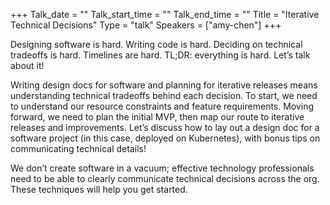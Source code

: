 +++
Talk_date = ""
Talk_start_time = ""
Talk_end_time = ""
Title = "Iterative Technical Decisions"
Type = "talk"
Speakers = ["amy-chen"]
+++

Designing software is hard. Writing code is hard. Deciding on technical tradeoffs is hard. Timelines are hard. TL;DR: everything is hard. Let’s talk about it!

Writing design docs for software and planning for iterative releases means understanding technical tradeoffs behind each decision. To start, we need to understand our resource constraints and feature requirements. Moving forward, we need to plan the initial MVP, then map our route to iterative releases and improvements. Let’s discuss how to lay out a design doc for a software project (in this case, deployed on Kubernetes), with bonus tips on communicating technical details!

We don’t create software in a vacuum; effective technology professionals need to be able to clearly communicate technical decisions across the org. These techniques will help you get started.
